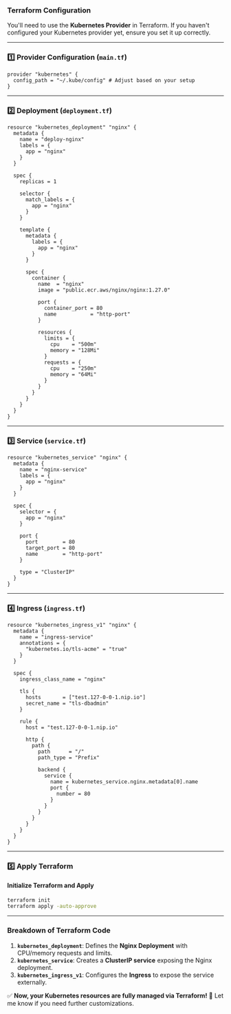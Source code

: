 ### **Terraform Configuration**
You'll need to use the **Kubernetes Provider** in Terraform. If you haven't configured your Kubernetes provider yet, ensure you set it up correctly.

---

### **1️⃣ Provider Configuration (`main.tf`)**
```hcl
provider "kubernetes" {
  config_path = "~/.kube/config" # Adjust based on your setup
}
```

---

### **2️⃣ Deployment (`deployment.tf`)**
```hcl
resource "kubernetes_deployment" "nginx" {
  metadata {
    name = "deploy-nginx"
    labels = {
      app = "nginx"
    }
  }

  spec {
    replicas = 1

    selector {
      match_labels = {
        app = "nginx"
      }
    }

    template {
      metadata {
        labels = {
          app = "nginx"
        }
      }

      spec {
        container {
          name  = "nginx"
          image = "public.ecr.aws/nginx/nginx:1.27.0"

          port {
            container_port = 80
            name           = "http-port"
          }

          resources {
            limits = {
              cpu    = "500m"
              memory = "128Mi"
            }
            requests = {
              cpu    = "250m"
              memory = "64Mi"
            }
          }
        }
      }
    }
  }
}
```

---

### **3️⃣ Service (`service.tf`)**
```hcl
resource "kubernetes_service" "nginx" {
  metadata {
    name = "nginx-service"
    labels = {
      app = "nginx"
    }
  }

  spec {
    selector = {
      app = "nginx"
    }

    port {
      port        = 80
      target_port = 80
      name        = "http-port"
    }

    type = "ClusterIP"
  }
}
```

---

### **4️⃣ Ingress (`ingress.tf`)**
```hcl
resource "kubernetes_ingress_v1" "nginx" {
  metadata {
    name = "ingress-service"
    annotations = {
      "kubernetes.io/tls-acme" = "true"
    }
  }

  spec {
    ingress_class_name = "nginx"

    tls {
      hosts       = ["test.127-0-0-1.nip.io"]
      secret_name = "tls-dbadmin"
    }

    rule {
      host = "test.127-0-0-1.nip.io"

      http {
        path {
          path      = "/"
          path_type = "Prefix"

          backend {
            service {
              name = kubernetes_service.nginx.metadata[0].name
              port {
                number = 80
              }
            }
          }
        }
      }
    }
  }
}
```

---

### **5️⃣ Apply Terraform**
#### **Initialize Terraform and Apply**
```sh
terraform init
terraform apply -auto-approve
```

---

### **Breakdown of Terraform Code**
1. **`kubernetes_deployment`**: Defines the **Nginx Deployment** with CPU/memory requests and limits.
2. **`kubernetes_service`**: Creates a **ClusterIP service** exposing the Nginx deployment.
3. **`kubernetes_ingress_v1`**: Configures the **Ingress** to expose the service externally.

✅ **Now, your Kubernetes resources are fully managed via Terraform!** 🚀 Let me know if you need further customizations.
